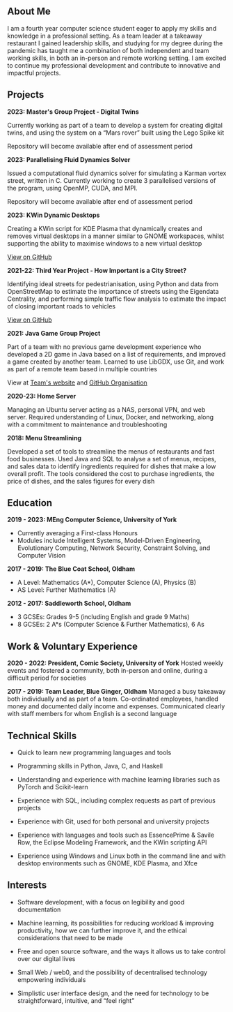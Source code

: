 ## About Me
I am a fourth year computer science student eager to apply my skills and knowledge in a professional setting. As a team leader at a takeaway restaurant I gained leadership skills, and studying for my degree during the pandemic has taught me a combination of both independent and team working skills, in both an in-person and remote working setting. I am excited to continue my professional development and contribute to innovative and impactful projects.


## Projects

**2023: Master's Group Project - Digital Twins**

Currently working as part of a team to develop a system for creating digital twins, and using the system on a “Mars rover” built using the Lego Spike kit

Repository will become available after end of assessment period

**2023: Parallelising Fluid Dynamics Solver**

Issued a computational fluid dynamics solver for simulating a Karman vortex street, written in C.  Currently working to create 3 parallelised versions of the program, using OpenMP, CUDA, and MPI.

Repository will become available after end of assessment period

**2023: KWin Dynamic Desktops**

Creating a KWin script for KDE Plasma that dynamically creates and removes virtual desktops in a manner similar to GNOME workspaces, whilst supporting the ability to maximise windows to a new virtual desktop

[View on GitHub](https://github.com/hk2906/dynamic-desktops)

**2021-22: Third Year Project - How Important is a City Street?**

Identifying ideal streets for pedestrianisation, using Python and data from OpenStreetMap to estimate the importance of streets using the Eigendata Centrality, and performing simple traffic flow analysis to estimate the impact of closing important roads to vehicles

[View on GitHub](https://github.com/hk2906/Undergrad-Project)

**2021: Java Game Group Project**

Part of a team with no previous game development experience who developed a 2D game in Java based on a list of requirements, and improved a game created by another team. Learned to use LibGDX, use Git, and work as part of a remote team based in multiple countries

View at [Team's website](https://team-zanetta.github.io/) and [GitHub Organisation](https://github.com/Team-Zanetta) 

**2020-23: Home Server**

Managing an Ubuntu server acting as a NAS, personal VPN, and web server. Required understanding of Linux, Docker, and networking, along with a commitment to maintenance and troubleshooting

**2018: Menu Streamlining**

Developed a set of tools to streamline the menus of restaurants and fast food businesses. Used Java and SQL to analyse a set of menus, recipes, and sales data to identify ingredients required for dishes that make a low overall profit. The tools considered the cost to purchase ingredients, the price of dishes, and the sales figures for every dish


## Education

**2019 - 2023: MEng Computer Science, University of York**
- Currently averaging a First-class Honours
- Modules include Intelligent Systems, Model-Driven Engineering, Evolutionary Computing, Network Security, Constraint Solving, and Computer Vision

**2017 - 2019: The Blue Coat School, Oldham**
- A Level: Mathematics (A*), Computer Science (A), Physics (B)
- AS Level: Further Mathematics (A)

**2012 - 2017: Saddleworth School, Oldham**
- 3 GCSEs: Grades 9-5 (including English and grade 9 Maths)
- 8 GCSEs: 2 A*s (Computer Science & Further Mathematics), 6 As


## Work & Voluntary Experience

**2020 - 2022: President, Comic Society, University of York**
Hosted weekly events and fostered a community, both in-person and online, during a difficult period for societies

**2017 - 2019: Team Leader, Blue Ginger, Oldham**
Managed a busy takeaway both individually and as part of a team. Co-ordinated employees, handled money and documented daily income and expenses. Communicated clearly with staff members for whom English is a second language


## Technical Skills

- Quick to learn new programming languages and tools

- Programming skills in Python, Java, C, and Haskell

- Understanding and experience with machine learning libraries such as PyTorch and Scikit-learn

- Experience with SQL, including complex requests as part of previous projects

- Experience with Git, used for both personal and university projects

- Experience with languages and tools such as EssencePrime & Savile Row, the Eclipse Modeling Framework, and the KWin scripting API

- Experience using Windows and Linux both in the command line and with desktop environments such as GNOME, KDE Plasma, and Xfce


## Interests

- Software development, with a focus on legibility and good documentation

- Machine learning, its possibilities for reducing workload & improving productivity, how we can further improve it, and the ethical considerations that need to be made

- Free and open source software, and the ways it allows us to take control over our digital lives

- Small Web / web0, and the possibility of decentralised technology empowering individuals

- Simplistic user interface design, and the need for technology to be straightforward, intuitive, and “feel right”
